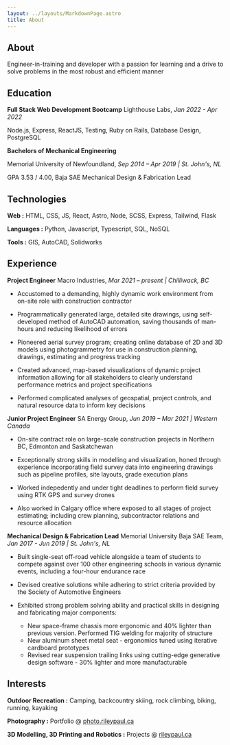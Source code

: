 ```yaml
---
layout: ../layouts/MarkdownPage.astro
title: About
---
```


## About

Engineer-in-training and developer with a passion for learning and a drive to solve problems in the most robust and efficient manner

## Education

**Full Stack Web Development Bootcamp** Lighthouse Labs, _Jan 2022 - Apr 2022_

Node.js, Express, ReactJS, Testing, Ruby on Rails, Database Design, PostgreSQL

**Bachelors of Mechanical Engineering**

Memorial University of Newfoundland, _Sep 2014 – Apr 2019 | St. John's, NL_

GPA 3.53 / 4.00, Baja SAE Mechanical Design & Fabrication Lead

## Technologies

**Web :** HTML, CSS, JS, React, Astro, Node, SCSS, Express, Tailwind, Flask

**Languages :** Python, Javascript, Typescript, SQL, NoSQL

**Tools :** GIS, AutoCAD, Solidworks

## Experience

**Project Engineer** Macro Industries, _Mar 2021 – present | Chilliwack, BC_

- Accustomed to a demanding, highly dynamic work environment from on-site role with construction contractor

- Programmatically generated large, detailed site drawings, using self-developed method of AutoCAD automation, saving thousands of man-hours and reducing likelihood of errors

- Pioneered aerial survey program; creating online database of 2D and 3D models using photogrammetry for use in construction planning, drawings, estimating and progress tracking

- Created advanced, map-based visualizations of dynamic project information allowing for all stakeholders to clearly understand performance metrics and project specifications

- Performed complicated analyses of geospatial, project controls, and natural resource data to inform key decisions

**Junior Project Engineer** SA Energy Group, _Jun 2019 – Mar 2021 | Western Canada_

- On-site contract role on large-scale construction projects in Northern BC, Edmonton and Saskatchewan

- Exceptionally strong skills in modelling and visualization, honed through experience incorporating field survey data into engineering drawings such as pipeline profiles, site layouts, grade execution plans

- Worked indepedently and under tight deadlines to perform field survey using RTK GPS and survey drones

- Also worked in Calgary office where exposed to all stages of project estimating; including crew planning, subcontractor relations and resource allocation

**Mechanical Design & Fabrication Lead** Memorial University Baja SAE Team, _Jan 2017 - Jun 2019 | St. John's, NL_

- Built single-seat off-road vehicle alongside a team of students to compete against over 100 other engineering schools in various dynamic events, including a four-hour endurance race

- Devised creative solutions while adhering to strict criteria provided by the Society of Automotive Engineers

- Exhibited strong problem solving ability and practical skills in designing and fabricating major components:
  - New space-frame chassis more ergonomic and 40% lighter than previous version. Performed TIG welding for majority of structure
  - New aluminum sheet metal seat - ergonomics tuned using iterative cardboard prototypes
  - Revised rear suspension trailing links using cutting-edge generative design software - 30% lighter and more manufacturable

## Interests

**Outdoor Recreation :** Camping, backcountry skiing, rock climbing, biking, running, kayaking

**Photography :** Portfolio @ [photo.rileypaul.ca](https://photo.rileypaul.ca)

**3D Modelling, 3D Printing and Robotics :** Projects @ [rileypaul.ca](https://rileypaul.ca)
